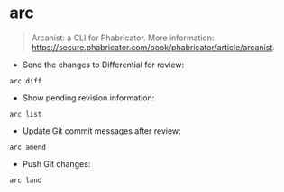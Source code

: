 # arc

> Arcanist: a CLI for Phabricator.
> More information: <https://secure.phabricator.com/book/phabricator/article/arcanist>.

- Send the changes to Differential for review:

`arc diff`

- Show pending revision information:

`arc list`

- Update Git commit messages after review:

`arc amend`

- Push Git changes:

`arc land`
